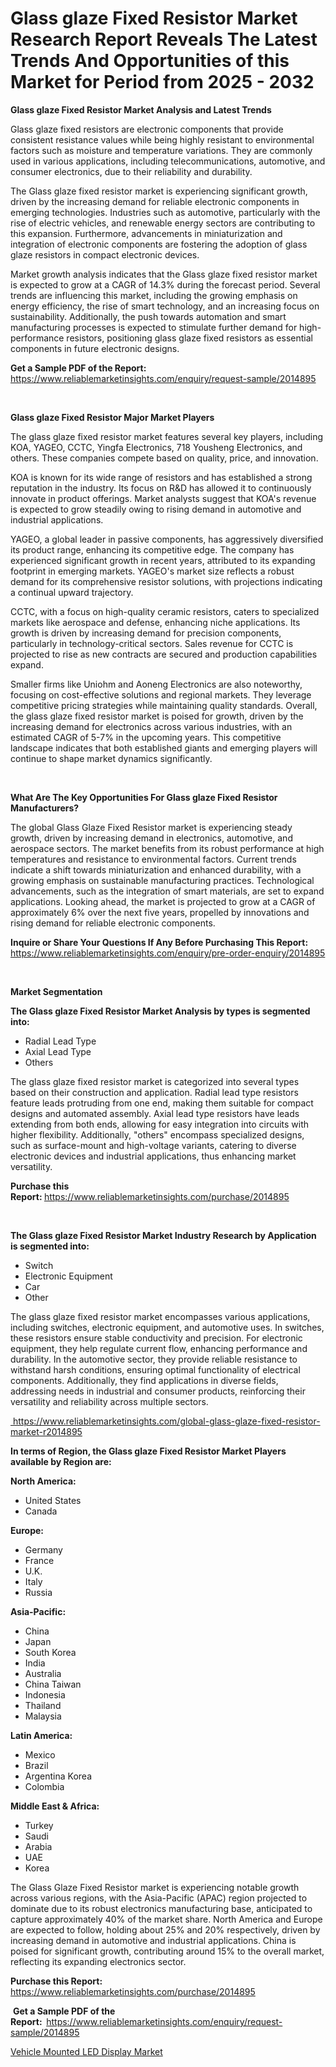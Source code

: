 <p><h1>Glass glaze Fixed Resistor Market Research Report Reveals The Latest Trends And Opportunities of this Market for Period from 2025 - 2032</h1></p><p><strong>Glass glaze Fixed Resistor Market Analysis and Latest Trends</strong></p>
<p><p>Glass glaze fixed resistors are electronic components that provide consistent resistance values while being highly resistant to environmental factors such as moisture and temperature variations. They are commonly used in various applications, including telecommunications, automotive, and consumer electronics, due to their reliability and durability.</p><p>The Glass glaze fixed resistor market is experiencing significant growth, driven by the increasing demand for reliable electronic components in emerging technologies. Industries such as automotive, particularly with the rise of electric vehicles, and renewable energy sectors are contributing to this expansion. Furthermore, advancements in miniaturization and integration of electronic components are fostering the adoption of glass glaze resistors in compact electronic devices.</p><p>Market growth analysis indicates that the Glass glaze fixed resistor market is expected to grow at a CAGR of 14.3% during the forecast period. Several trends are influencing this market, including the growing emphasis on energy efficiency, the rise of smart technology, and an increasing focus on sustainability. Additionally, the push towards automation and smart manufacturing processes is expected to stimulate further demand for high-performance resistors, positioning glass glaze fixed resistors as essential components in future electronic designs.</p></p>
<p><strong>Get a Sample PDF of the Report:&nbsp;</strong> <a href="https://www.reliablemarketinsights.com/enquiry/request-sample/2014895?utm_campaign=1948&utm_medium=2&utm_source=Github&utm_content=ia&utm_term=17012025&utm_id=glass-glaze-fixed-resistor">https://www.reliablemarketinsights.com/enquiry/request-sample/2014895</a></p>
<p>&nbsp;</p>
<p><strong>Glass glaze Fixed Resistor Major Market Players</strong></p>
<p><p>The glass glaze fixed resistor market features several key players, including KOA, YAGEO, CCTC, Yingfa Electronics, 718 Yousheng Electronics, and others. These companies compete based on quality, price, and innovation. </p><p>KOA is known for its wide range of resistors and has established a strong reputation in the industry. Its focus on R&D has allowed it to continuously innovate in product offerings. Market analysts suggest that KOA's revenue is expected to grow steadily owing to rising demand in automotive and industrial applications.</p><p>YAGEO, a global leader in passive components, has aggressively diversified its product range, enhancing its competitive edge. The company has experienced significant growth in recent years, attributed to its expanding footprint in emerging markets. YAGEO's market size reflects a robust demand for its comprehensive resistor solutions, with projections indicating a continual upward trajectory.</p><p>CCTC, with a focus on high-quality ceramic resistors, caters to specialized markets like aerospace and defense, enhancing niche applications. Its growth is driven by increasing demand for precision components, particularly in technology-critical sectors. Sales revenue for CCTC is projected to rise as new contracts are secured and production capabilities expand.</p><p>Smaller firms like Uniohm and Aoneng Electronics are also noteworthy, focusing on cost-effective solutions and regional markets. They leverage competitive pricing strategies while maintaining quality standards. Overall, the glass glaze fixed resistor market is poised for growth, driven by the increasing demand for electronics across various industries, with an estimated CAGR of 5-7% in the upcoming years. This competitive landscape indicates that both established giants and emerging players will continue to shape market dynamics significantly.</p></p>
<p>&nbsp;</p>
<p><strong>What Are The Key Opportunities For Glass glaze Fixed Resistor Manufacturers?</strong></p>
<p><p>The global Glass Glaze Fixed Resistor market is experiencing steady growth, driven by increasing demand in electronics, automotive, and aerospace sectors. The market benefits from its robust performance at high temperatures and resistance to environmental factors. Current trends indicate a shift towards miniaturization and enhanced durability, with a growing emphasis on sustainable manufacturing practices. Technological advancements, such as the integration of smart materials, are set to expand applications. Looking ahead, the market is projected to grow at a CAGR of approximately 6% over the next five years, propelled by innovations and rising demand for reliable electronic components.</p></p>
<p><strong>Inquire or Share Your Questions If Any Before Purchasing This Report:</strong> <a href="https://www.reliablemarketinsights.com/enquiry/pre-order-enquiry/2014895?utm_campaign=1948&utm_medium=2&utm_source=Github&utm_content=ia&utm_term=17012025&utm_id=glass-glaze-fixed-resistor">https://www.reliablemarketinsights.com/enquiry/pre-order-enquiry/2014895</a></p>
<p>&nbsp;</p>
<p><strong>Market Segmentation</strong></p>
<p><strong>The Glass glaze Fixed Resistor Market Analysis by types is segmented into:</strong></p>
<p><ul><li>Radial Lead Type</li><li>Axial Lead Type</li><li>Others</li></ul></p>
<p><p>The glass glaze fixed resistor market is categorized into several types based on their construction and application. Radial lead type resistors feature leads protruding from one end, making them suitable for compact designs and automated assembly. Axial lead type resistors have leads extending from both ends, allowing for easy integration into circuits with higher flexibility. Additionally, "others" encompass specialized designs, such as surface-mount and high-voltage variants, catering to diverse electronic devices and industrial applications, thus enhancing market versatility.</p></p>
<p><strong>Purchase this Report:&nbsp;</strong><a href="https://www.reliablemarketinsights.com/purchase/2014895?utm_campaign=1948&utm_medium=2&utm_source=Github&utm_content=ia&utm_term=17012025&utm_id=glass-glaze-fixed-resistor">https://www.reliablemarketinsights.com/purchase/2014895</a></p>
<p>&nbsp;</p>
<p><strong>The Glass glaze Fixed Resistor Market Industry Research by Application is segmented into:</strong></p>
<p><ul><li>Switch</li><li>Electronic Equipment</li><li>Car</li><li>Other</li></ul></p>
<p><p>The glass glaze fixed resistor market encompasses various applications, including switches, electronic equipment, and automotive uses. In switches, these resistors ensure stable conductivity and precision. For electronic equipment, they help regulate current flow, enhancing performance and durability. In the automotive sector, they provide reliable resistance to withstand harsh conditions, ensuring optimal functionality of electrical components. Additionally, they find applications in diverse fields, addressing needs in industrial and consumer products, reinforcing their versatility and reliability across multiple sectors.</p></p>
<p><a href="https://www.reliablemarketinsights.com/global-glass-glaze-fixed-resistor-market-r2014895?utm_campaign=1948&utm_medium=2&utm_source=Github&utm_content=ia&utm_term=17012025&utm_id=glass-glaze-fixed-resistor">&nbsp;https://www.reliablemarketinsights.com/global-glass-glaze-fixed-resistor-market-r2014895</a></p>
<p><strong>In terms of Region, the Glass glaze Fixed Resistor Market Players available by Region are:</strong></p>
<p>
    <p> <strong> North America: </strong>
        <ul>
            <li>United States</li>
            <li>Canada</li>
        </ul>
        </p> 
    <p> <strong> Europe: </strong>
        <ul>
            <li>Germany</li>
            <li>France</li>
            <li>U.K.</li>
            <li>Italy</li>
            <li>Russia</li>
        </ul>
        </p> 
    <p> <strong> Asia-Pacific: </strong>
        <ul>
            <li>China</li>
            <li>Japan</li>
            <li>South Korea</li>
            <li>India</li>
            <li>Australia</li>
            <li>China Taiwan</li>
            <li>Indonesia</li>
            <li>Thailand</li>
            <li>Malaysia</li>
        </ul>
        </p> 
    <p> <strong> Latin America: </strong>
        <ul>
            <li>Mexico</li>
            <li>Brazil</li>
            <li>Argentina Korea</li>
            <li>Colombia</li>
        </ul>
        </p> 
    <p> <strong> Middle East & Africa: </strong>
        <ul>
            <li>Turkey</li>
            <li>Saudi</li>
            <li>Arabia</li>
            <li>UAE</li>
            <li>Korea</li>
        </ul>
    </p>
    </p>
<p><p>The Glass Glaze Fixed Resistor market is experiencing notable growth across various regions, with the Asia-Pacific (APAC) region projected to dominate due to its robust electronics manufacturing base, anticipated to capture approximately 40% of the market share. North America and Europe are expected to follow, holding about 25% and 20% respectively, driven by increasing demand in automotive and industrial applications. China is poised for significant growth, contributing around 15% to the overall market, reflecting its expanding electronics sector.</p></p>
<p><strong>Purchase this Report: </strong><a href="https://www.reliablemarketinsights.com/purchase/2014895?utm_campaign=1948&utm_medium=2&utm_source=Github&utm_content=ia&utm_term=17012025&utm_id=glass-glaze-fixed-resistor">https://www.reliablemarketinsights.com/purchase/2014895</a></p>
<p>&nbsp;<strong>Get a Sample PDF of the Report:&nbsp;&nbsp;</strong><a href="https://www.reliablemarketinsights.com/enquiry/request-sample/2014895?utm_campaign=1948&utm_medium=2&utm_source=Github&utm_content=ia&utm_term=17012025&utm_id=glass-glaze-fixed-resistor">https://www.reliablemarketinsights.com/enquiry/request-sample/2014895</a></p>
<p><strong></strong></p>
<p><p><a href="https://github.com/rahu1506/Market-Research-Report-List-6/blob/main/vehicle-mounted-led-display-market.md?utm_campaign=1948&utm_medium=2&utm_source=Github&utm_content=ia&utm_term=17012025&utm_id=glass-glaze-fixed-resistor">Vehicle Mounted LED Display Market</a></p></p>